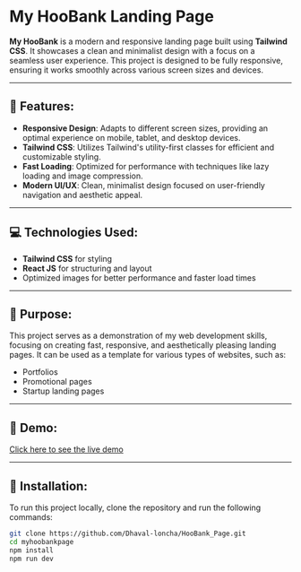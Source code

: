 # My HooBank Landing Page

**My HooBank** is a modern and responsive landing page built using **Tailwind CSS**. It showcases a clean and minimalist design with a focus on a seamless user experience. This project is designed to be fully responsive, ensuring it works smoothly across various screen sizes and devices.

---

## 🌟 Features:
- **Responsive Design**: Adapts to different screen sizes, providing an optimal experience on mobile, tablet, and desktop devices.
- **Tailwind CSS**: Utilizes Tailwind's utility-first classes for efficient and customizable styling.
- **Fast Loading**: Optimized for performance with techniques like lazy loading and image compression.
- **Modern UI/UX**: Clean, minimalist design focused on user-friendly navigation and aesthetic appeal.

---

## 💻 Technologies Used:
- **Tailwind CSS** for styling
- **React JS** for structuring and layout
- Optimized images for better performance and faster load times

---

## 🎯 Purpose:
This project serves as a demonstration of my web development skills, focusing on creating fast, responsive, and aesthetically pleasing landing pages. It can be used as a template for various types of websites, such as:
- Portfolios
- Promotional pages
- Startup landing pages

---

## 🚀 Demo:
[Click here to see the live demo](https://myhoobankpage.netlify.app/)

---

## 🔧 Installation:
To run this project locally, clone the repository and run the following commands:
```bash
git clone https://github.com/Dhaval-loncha/HooBank_Page.git
cd myhoobankpage
npm install
npm run dev
